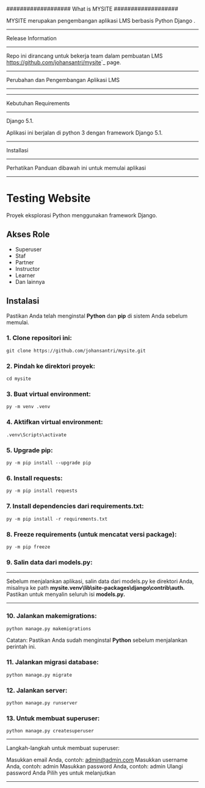 ###################
What is MYSITE
###################

MYSITE merupakan pengembangan aplikasi LMS berbasis  Python Django .

*******************
Release Information
*******************

Repo  ini dirancang untuk bekerja team dalam pembuatan LMS
<https://github.com/johansantri/mysite>`_ page.

**************************
Perubahan dan Pengembangan Aplikasi LMS
**************************


*******************
Kebutuhan Requirements
*******************

Django 5.1.

Aplikasi ini berjalan di python 3 dengan framework Django 5.1.

************
Installasi
************

Perhatikan Panduan dibawah ini untuk memulai aplikasi





***************
# Testing Website
Proyek eksplorasi Python menggunakan framework Django.

## Akses Role
- Superuser
- Staf
- Partner
- Instructor
- Learner
- Dan lainnya

## Instalasi

Pastikan Anda telah menginstal **Python** dan **pip** di sistem Anda sebelum memulai.

### 1. Clone repositori ini:
```shell
git clone https://github.com/johansantri/mysite.git
```
### 2. Pindah ke direktori proyek:
```shell
cd mysite
```
### 3. Buat virtual environment:
```shell
py -m venv .venv
```
### 4. Aktifkan virtual environment:
```shell
.venv\Scripts\activate
```
### 5. Upgrade pip:
```shell
py -m pip install --upgrade pip
```
### 6. Install requests:
```shell
py -m pip install requests
```
### 7. Install dependencies dari requirements.txt:
```shell
py -m pip install -r requirements.txt
```
### 8. Freeze requirements (untuk mencatat versi package):
```shell
py -m pip freeze
```
### 9. Salin data dari models.py:

*****
Sebelum menjalankan aplikasi, salin data dari models.py ke direktori Anda, misalnya ke path **mysite\.venv\lib\site-packages\django\contrib\auth.**
Pastikan untuk menyalin seluruh isi **models.py.**
*****
### 10. Jalankan makemigrations:
```shell
python manage.py makemigrations
```

Catatan:
Pastikan Anda sudah menginstal **Python** sebelum menjalankan perintah ini.

### 11. Jalankan migrasi database:
```shell
python manage.py migrate
```
### 12. Jalankan server:
```shell
python manage.py runserver
```
### 13. Untuk membuat superuser:
```shell
python manage.py createsuperuser
```
****
Langkah-langkah untuk membuat superuser:

Masukkan email Anda, contoh: admin@admin.com
Masukkan username Anda, contoh: admin
Masukkan password Anda, contoh: admin
Ulangi password Anda
Pilih yes untuk melanjutkan
****
